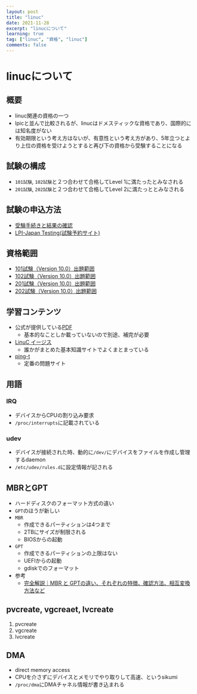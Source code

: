 ```yaml
---
layout: post
title: "linuc"
date: 2021-11-28
excerpt: "linucについて"
learning: true
tag: ["linuc", "資格", "linuc"]
comments: false
---
```


# linucについて

## 概要
 - linuc関連の資格の一つ
 - lpicと並んで比較されるが、linucはドメスティックな資格であり、国際的には知名度がない
 - 有効期限という考え方はないが、有意性という考え方があり、5年立つとより上位の資格を受けようとすると再び下の資格から受験することになる

## 試験の構成
 - `101試験`, `102試験`と２つ合わせて合格してLevel 1に満たったとみなされる
 - `201試験`, `202試験`と２つ合わせて合格してLevel 2に満たっととみなされる

## 試験の申込方法
 - [受験手続きと結果の確認](https://linuc.org/exam/)
 - [LPI-Japan Testing(試験予約サイト)](https://wsr.pearsonvue.com/testtaker/signin/SignInPage/EDUCO?locale=ja_JP)

## 資格範囲
 - [101試験（Version 10.0）出題範囲](https://linuc.org/linuc1/range/101.html)
 - [102試験（Version 10.0）出題範囲](https://linuc.org/linuc1/range/102.html)
 - [201試験（Version 10.0）出題範囲](https://linuc.org/linuc2/range/201.html)
 - [202試験（Version 10.0）出題範囲](https://linuc.org/linuc2/range/202.html)

## 学習コンテンツ
 - 公式が提供している[PDF](https://linuc.org/textbooks/linux/)
   - 基本的なことしか載っていないので別途、補完が必要
 - [LinuC イージス](https://www.infraeye.com/study/studyz4.html)
   - 誰かがまとめた基本知識サイトでよくまとまっている
 - [ping-t](https://ping-t.com/)
   - 定番の問題サイト

## 用語

### IRQ
 - デバイスからCPUの割り込み要求
 - `/proc/interrupts`に記載されている
	 
### udev   
 - デバイスが接続された時、動的に`/dev/`にデバイスをファイルを作成し管理するdaemon
 - `/etc/udev/rules.d`に設定情報が記される

## MBRとGPT
 - ハードディスクのフォーマット方式の違い
 - `GPT`のほうが新しい
 - `MBR`
   - 作成できるパーティションは4つまで
   - 2TBにサイズが制限される
   - BIOSからの起動
 - `GPT`
   - 作成できるパーティションの上限はない
   - UEFIからの起動　
   - gdiskでのフォーマット
 - 参考
   - [完全解説｜MBR と GPTの違い、それぞれの特徴、確認方法、相互変換方法など](https://jp.easeus.com/partition-manager/mbr-gpt-features-differences-convert-methods.html)

## pvcreate, vgcreaet, lvcreate
 1. pvcreate
 2. vgcreate
 3. lvcreate

## DMA
 - direct memory access
 - CPUを介さずにデバイスとメモリでやり取りして高速、というsikumi 
 - `/proc/dma`にDMAチャネル情報が書き込まれる
